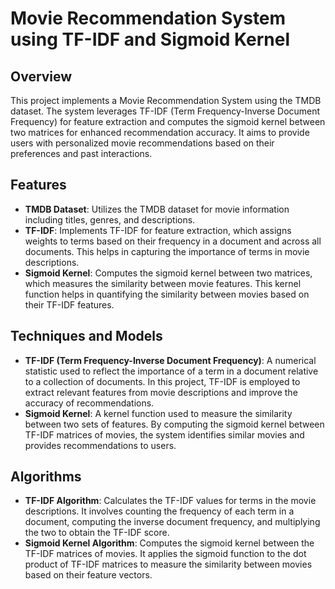 # Movie Recommendation System using TF-IDF and Sigmoid Kernel

## Overview
This project implements a Movie Recommendation System using the TMDB dataset. The system leverages TF-IDF (Term Frequency-Inverse Document Frequency) for feature extraction and computes the sigmoid kernel between two matrices for enhanced recommendation accuracy. It aims to provide users with personalized movie recommendations based on their preferences and past interactions.

## Features
- **TMDB Dataset**: Utilizes the TMDB dataset for movie information including titles, genres, and descriptions.
- **TF-IDF**: Implements TF-IDF for feature extraction, which assigns weights to terms based on their frequency in a document and across all documents. This helps in capturing the importance of terms in movie descriptions.
- **Sigmoid Kernel**: Computes the sigmoid kernel between two matrices, which measures the similarity between movie features. This kernel function helps in quantifying the similarity between movies based on their TF-IDF features.

## Techniques and Models
- **TF-IDF (Term Frequency-Inverse Document Frequency)**: A numerical statistic used to reflect the importance of a term in a document relative to a collection of documents. In this project, TF-IDF is employed to extract relevant features from movie descriptions and improve the accuracy of recommendations.
- **Sigmoid Kernel**: A kernel function used to measure the similarity between two sets of features. By computing the sigmoid kernel between TF-IDF matrices of movies, the system identifies similar movies and provides recommendations to users.

## Algorithms
- **TF-IDF Algorithm**: Calculates the TF-IDF values for terms in the movie descriptions. It involves counting the frequency of each term in a document, computing the inverse document frequency, and multiplying the two to obtain the TF-IDF score.
- **Sigmoid Kernel Algorithm**: Computes the sigmoid kernel between the TF-IDF matrices of movies. It applies the sigmoid function to the dot product of TF-IDF matrices to measure the similarity between movies based on their feature vectors.
